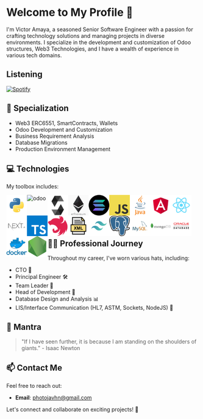 # Welcome to My Profile 👋

I'm Victor Amaya, a seasoned Senior Software Engineer with a passion for crafting technology solutions and managing projects in diverse environments. I specialize in the development and customization of Odoo structures, Web3 Technologies, and I have a wealth of experience in various tech domains.

## Listening
[![Spotify](https://novatorem-2.vercel.app/api/spotify)](https://open.spotify.com/user/photojav)


## 🚀 Specialization

- Web3 ERC6551, SmartContracts, Wallets 
- Odoo Development and Customization
- Business Requirement Analysis
- Database Migrations
- Production Environment Management

## 💻 Technologies

My toolbox includes:

<img align="left" alt="Python" width="54px" src="https://github.com/github/explore/blob/main/topics/python/python.png" />
<img align="left" alt="odoo" width="54px" src="https://cdn4.iconfinder.com/data/icons/logos-3/640/odoo_logo_rgb-1024.png" />
<img align="left" alt="Solidity" width="54px" src="https://github.com/github/explore/blob/main/topics/solidity/solidity.png" />
<img align="left" alt="ETH" width="54px" src="https://github.com/github/explore/blob/main/topics/ethereum/ethereum.png" />
<img align="left" alt="solana" width="54px" src="https://github.com/github/explore/blob/main/topics/solana/solana.png" />
<img align="left" alt="JS" width="54px" src="https://github.com/github/explore/blob/main/topics/javascript/javascript.png" />
<img align="left" alt="Java" width="54px" src="https://github.com/github/explore/blob/main/topics/java/java.png" />
<img align="left" alt="Angular" width="54px" src="https://github.com/github/explore/blob/main/topics/angular/angular.png" />
<img align="left" alt="React" width="54px" src="https://github.com/github/explore/blob/main/topics/react/react.png" />
<img align="left" alt="NextJS" width="54px" src="https://github.com/github/explore/blob/main/topics/nextjs/nextjs.png" />
<img align="left" alt="Typescript" width="54px" src="https://github.com/github/explore/blob/main/topics/typescript/typescript.png" />
<img align="left" alt="NestJS" width="54px" src="https://github.com/github/explore/blob/main/topics/nestjs/nestjs.png" />
<img align="left" alt="XML" width="54px" src="https://github.com/github/explore/blob/main/topics/xml/xml.png" />
<img align="left" alt="tailwind" width="54px" src="https://github.com/github/explore/blob/main/topics/tailwind/tailwind.png" />
<img align="left" alt="postgresql" width="54px" src="https://github.com/github/explore/blob/main/topics/postgresql/postgresql.png" />
<img align="left" alt="mysql" width="54px" src="https://github.com/github/explore/blob/main/topics/mysql/mysql.png" />
<img align="left" alt="mongodb" width="54px" src="https://github.com/github/explore/blob/main/topics/mongodb/mongodb.png" />
<img align="left" alt="oracle" width="54px" src="https://github.com/github/explore/blob/main/topics/oracle-database/oracle-database.png" />
<img align="left" alt="docker" width="54px" src="https://github.com/github/explore/blob/main/topics/docker/docker.png" />
<img align="left" alt="nodejs" width="54px" src="https://github.com/github/explore/blob/main/topics/nodejs/nodejs.png" />
<br>
<br>
<br>
<br>
<br>

## 👨‍💼 Professional Journey

Throughout my career, I've worn various hats, including:

- CTO 🥇
- Principal Engineer 🛠️
- Team Leader 🚀
- Head of Development 💼
- Database Design and Analysis 📊
- LIS/Interface Communication (HL7, ASTM, Sockets, NodeJS) 📡

## 🌟 Mantra

> "If I have seen further, it is because I am standing on the shoulders of giants." - Isaac Newton

## 📫 Contact Me

Feel free to reach out:

- **Email**: [photojavhn@gmail.com](mailto:photojavhn@gmail.com)

Let's connect and collaborate on exciting projects! 🚀
